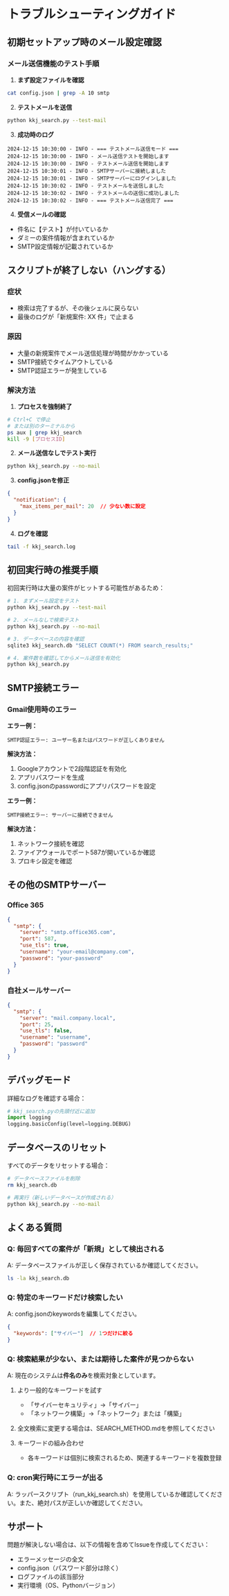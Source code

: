 # トラブルシューティングガイド

## 初期セットアップ時のメール設定確認

### メール送信機能のテスト手順

1. **まず設定ファイルを確認**
```bash
cat config.json | grep -A 10 smtp
```

2. **テストメールを送信**
```bash
python kkj_search.py --test-mail
```

3. **成功時のログ**
```
2024-12-15 10:30:00 - INFO - === テストメール送信モード ===
2024-12-15 10:30:00 - INFO - メール送信テストを開始します
2024-12-15 10:30:00 - INFO - テストメール送信を開始します
2024-12-15 10:30:01 - INFO - SMTPサーバーに接続しました
2024-12-15 10:30:01 - INFO - SMTPサーバーにログインしました
2024-12-15 10:30:02 - INFO - テストメールを送信しました
2024-12-15 10:30:02 - INFO - テストメールの送信に成功しました
2024-12-15 10:30:02 - INFO - === テストメール送信完了 ===
```

4. **受信メールの確認**
- 件名に【テスト】が付いているか
- ダミーの案件情報が含まれているか
- SMTP設定情報が記載されているか

## スクリプトが終了しない（ハングする）

### 症状
- 検索は完了するが、その後シェルに戻らない
- 最後のログが「新規案件: XX 件」で止まる

### 原因
- 大量の新規案件でメール送信処理が時間がかかっている
- SMTP接続でタイムアウトしている
- SMTP認証エラーが発生している

### 解決方法

1. **プロセスを強制終了**
```bash
# Ctrl+C で停止
# または別のターミナルから
ps aux | grep kkj_search
kill -9 [プロセスID]
```

2. **メール送信なしでテスト実行**
```bash
python kkj_search.py --no-mail
```

3. **config.jsonを修正**
```json
{
  "notification": {
    "max_items_per_mail": 20  // 少ない数に設定
  }
}
```

4. **ログを確認**
```bash
tail -f kkj_search.log
```

## 初回実行時の推奨手順

初回実行時は大量の案件がヒットする可能性があるため：

```bash
# 1. まずメール設定をテスト
python kkj_search.py --test-mail

# 2. メールなしで検索テスト
python kkj_search.py --no-mail

# 3. データベースの内容を確認
sqlite3 kkj_search.db "SELECT COUNT(*) FROM search_results;"

# 4. 案件数を確認してからメール送信を有効化
python kkj_search.py
```

## SMTP接続エラー

### Gmail使用時のエラー

**エラー例：**
```
SMTP認証エラー: ユーザー名またはパスワードが正しくありません
```

**解決方法：**
1. Googleアカウントで2段階認証を有効化
2. アプリパスワードを生成
3. config.jsonのpasswordにアプリパスワードを設定

**エラー例：**
```
SMTP接続エラー: サーバーに接続できません
```

**解決方法：**
1. ネットワーク接続を確認
2. ファイアウォールでポート587が開いているか確認
3. プロキシ設定を確認

## その他のSMTPサーバー

### Office 365
```json
{
  "smtp": {
    "server": "smtp.office365.com",
    "port": 587,
    "use_tls": true,
    "username": "your-email@company.com",
    "password": "your-password"
  }
}
```

### 自社メールサーバー
```json
{
  "smtp": {
    "server": "mail.company.local",
    "port": 25,
    "use_tls": false,
    "username": "username",
    "password": "password"
  }
}
```

## デバッグモード

詳細なログを確認する場合：

```python
# kkj_search.pyの先頭付近に追加
import logging
logging.basicConfig(level=logging.DEBUG)
```

## データベースのリセット

すべてのデータをリセットする場合：

```bash
# データベースファイルを削除
rm kkj_search.db

# 再実行（新しいデータベースが作成される）
python kkj_search.py --no-mail
```

## よくある質問

### Q: 毎回すべての案件が「新規」として検出される
A: データベースファイルが正しく保存されているか確認してください。
```bash
ls -la kkj_search.db
```

### Q: 特定のキーワードだけ検索したい
A: config.jsonのkeywordsを編集してください。
```json
{
  "keywords": ["サイバー"]  // 1つだけに絞る
}
```

### Q: 検索結果が少ない、または期待した案件が見つからない
A: 現在のシステムは**件名のみ**を検索対象としています。

1. より一般的なキーワードを試す
   - 「サイバーセキュリティ」→「サイバー」
   - 「ネットワーク構築」→「ネットワーク」または「構築」

2. 全文検索に変更する場合は、SEARCH_METHOD.mdを参照してください

3. キーワードの組み合わせ
   - 各キーワードは個別に検索されるため、関連するキーワードを複数登録

### Q: cron実行時にエラーが出る
A: ラッパースクリプト（run_kkj_search.sh）を使用しているか確認してください。また、絶対パスが正しいか確認してください。

## サポート

問題が解決しない場合は、以下の情報を含めてIssueを作成してください：
- エラーメッセージの全文
- config.json（パスワード部分は除く）
- ログファイルの該当部分
- 実行環境（OS、Pythonバージョン）